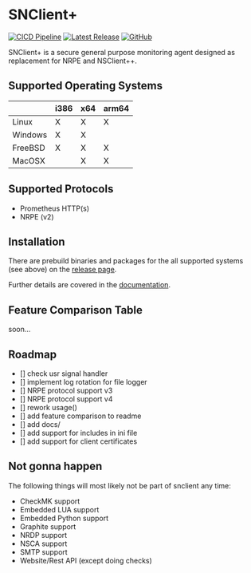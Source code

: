 # SNClient+
[![CICD Pipeline](https://github.com/sni/snclient/actions/workflows/cicd.yml/badge.svg?branch=main)](https://github.com/sni/snclient/actions/workflows/cicd.yml)
[![Latest Release](https://img.shields.io/github/v/release/sni/snclient?sort=semver)](https://github.com/sni/snclient/releases)
[![GitHub](https://img.shields.io/github/license/sni/snclient)](https://github.com/sni/snclient/blob/main/LICENSE)

SNClient+ is a secure general purpose monitoring agent designed as replacement for NRPE and NSClient++.

## Supported Operating Systems

|         | i386 | x64 | arm64 |
|---------|------|-----|-------|
| Linux   |   X  |  X  |   X   |
| Windows |   X  |  X  |       |
| FreeBSD |   X  |  X  |   X   |
| MacOSX  |      |  X  |   X   |

## Supported Protocols

 - Prometheus HTTP(s)
 - NRPE (v2)

## Installation
There are prebuild binaries and packages for the all supported systems (see above) on the
[release page](https://github.com/sni/snclient/releases).


Further details are covered in the [documentation](docs/install.md).

## Feature Comparison Table
soon...

## Roadmap

- [] check usr signal handler
- [] implement log rotation for file logger
- [] NRPE protocol support v3
- [] NRPE protocol support v4
- [] rework usage()
- [] add feature comparison to readme
- [] add docs/
- [] add support for includes in ini file
- [] add support for client certificates

## Not gonna happen
The following things will most likely not be part of snclient any time:

- CheckMK support
- Embedded LUA support
- Embedded Python support
- Graphite support
- NRDP support
- NSCA support
- SMTP support
- Website/Rest API (except doing checks)